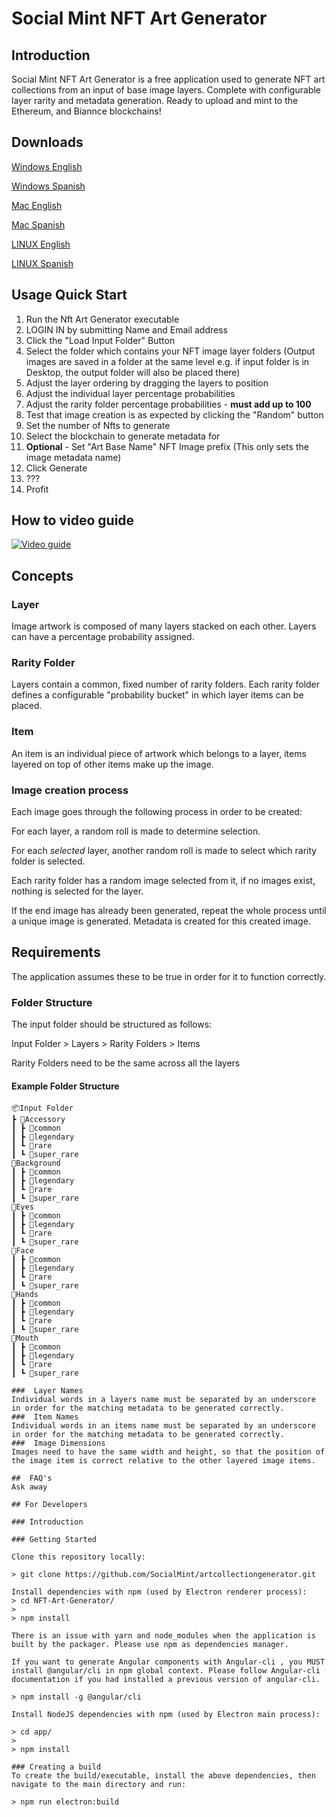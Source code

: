 # Social Mint NFT Art Generator

## Introduction

Social Mint NFT Art Generator is a free application used to generate NFT art collections from an input of base image layers. Complete with configurable layer rarity and metadata generation. Ready to upload and mint to the Ethereum, and Biannce blockchains!

## Downloads

[Windows English](https://github.com/socialmint/artcollectiongenerator/releases/download/v1.0.0/social-mint-English.exe)

[Windows Spanish](https://github.com/socialmint/artcollectiongenerator/releases/download/v1.0.2/social-mint-Spanish.exe)

[Mac English](https://github.com/socialmint/artcollectiongenerator/releases/download/v1.0.3/MAC.Social.Mint.English.dmg)

[Mac Spanish](https://github.com/socialmint/artcollectiongenerator/releases/download/v1.0.4/MAC.Social.Mint.Spanish.dmg)

[LINUX English](https://github.com/socialmint/artcollectiongenerator/releases/download/v.1.0.5/LINUX.Social.Mint.English.AppImage)

[LINUX Spanish](https://github.com/socialmint/artcollectiongenerator/releases/download/v1.0.4/LINUX.Social.Mint.Spanish.AppImage)

## Usage Quick Start

1. Run the Nft Art Generator executable
2. LOGIN IN by submitting Name and Email address
3. Click the "Load Input Folder" Button
4. Select the folder which contains your NFT image layer folders (Output images are saved in a folder at the same level e.g. if input folder is in Desktop, the output folder will also be placed there)
5. Adjust the layer ordering by dragging the layers to position
6. Adjust the individual layer percentage probabilities
7. Adjust the rarity folder percentage probabilities - **must add up to 100**
8. Test that image creation is as expected by clicking the "Random" button
9. Set the number of Nfts to generate
10. Select the blockchain to generate metadata for
11. **Optional** - Set "Art Base Name" NFT Image prefix (This only sets the image metadata name)
12. Click Generate
13. ???
14. Profit

## How to video guide
[![Video guide](https://img.youtube.com/vi/mXuUX2EQlJQ/0.jpg)](https://www.youtube.com/watch?v=mXuUX2EQlJQ)

## Concepts
### Layer
Image artwork is composed of many layers stacked on each other. Layers can have a percentage probability assigned.

### Rarity Folder
Layers contain a common, fixed number of rarity folders. Each rarity folder defines a configurable "probability bucket" in which layer items can be placed.

### Item
An item is an individual piece of artwork which belongs to a layer, items layered on top of other items make up the image.

### Image creation process
Each image goes through the following process in order to be created:

For each layer, a random roll is made to determine selection.

For each _selected_ layer, another random roll is made to select which rarity folder is selected.

Each rarity folder has a random image selected from it, if no images exist, nothing is selected for the layer.

If the end image has already been generated, repeat the whole process until a unique image is generated.
Metadata is created for this created image.


## Requirements
The application assumes these to be true in order for it to function correctly.

### Folder Structure
The input folder should be structured as follows:

Input Folder > Layers > Rarity Folders > Items

Rarity Folders need to be the same across all the layers

#### Example Folder Structure

```
📦Input Folder
┣ 📂Accessory
┃ ┣ 📂common
┃ ┣ 📂legendary
┃ ┗ 📂rare
┃ ┗ 📂super_rare
📂Background
┃ ┣ 📂common
┃ ┣ 📂legendary
┃ ┗ 📂rare
┃ ┗ 📂super_rare
📂Eyes
┃ ┣ 📂common
┃ ┣ 📂legendary
┃ ┗ 📂rare
┃ ┗ 📂super_rare
📂Face
┃ ┣ 📂common
┃ ┣ 📂legendary
┃ ┗ 📂rare
┃ ┗ 📂super_rare
📂Hands
┃ ┣ 📂common
┃ ┣ 📂legendary
┃ ┗ 📂rare
┃ ┗ 📂super_rare
📂Mouth
┃ ┣ 📂common
┃ ┣ 📂legendary
┃ ┗ 📂rare
┃ ┗ 📂super_rare

###  Layer Names
Individual words in a layers name must be separated by an underscore in order for the matching metadata to be generated correctly.
###  Item Names
Individual words in an items name must be separated by an underscore in order for the matching metadata to be generated correctly.
###  Image Dimensions
Images need to have the same width and height, so that the position of the image item is correct relative to the other layered image items.

##  FAQ's
Ask away

## For Developers

### Introduction

### Getting Started

Clone this repository locally:

> git clone https://github.com/SocialMint/artcollectiongenerator.git

Install dependencies with npm (used by Electron renderer process):
> cd NFT-Art-Generator/
> 
> npm install

There is an issue with yarn and node_modules when the application is built by the packager. Please use npm as dependencies manager.

If you want to generate Angular components with Angular-cli , you MUST install @angular/cli in npm global context. Please follow Angular-cli documentation if you had installed a previous version of angular-cli.

> npm install -g @angular/cli

Install NodeJS dependencies with npm (used by Electron main process):

> cd app/
> 
> npm install

### Creating a build
To create the build/executable, install the above dependencies, then navigate to the main directory and run:

> npm run electron:build


